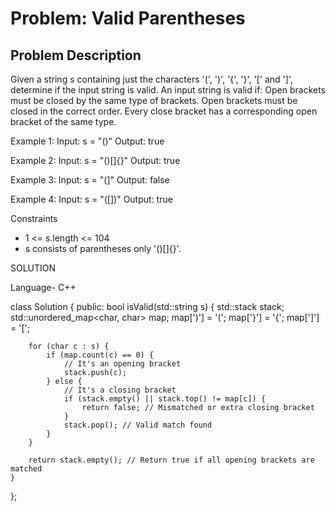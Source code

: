 # Problem: Valid Parentheses

## Problem Description
Given a string s containing just the characters '(', ')', '{', '}', '[' and ']', determine if the input string is valid.
An input string is valid if:
Open brackets must be closed by the same type of brackets.
Open brackets must be closed in the correct order.
Every close bracket has a corresponding open bracket of the same type.


Example 1:
Input: s = "()"
Output: true

Example 2:
Input: s = "()[]{}"
Output: true

Example 3:
Input: s = "(]"
Output: false

Example 4:
Input: s = "([])"
Output: true


 Constraints
- 	1 <= s.length <= 104
-	s consists of parentheses only '()[]{}'.

SOLUTION

Language- C++


class Solution {
public:
    bool isValid(std::string s) {
        std::stack<char> stack;
        std::unordered_map<char, char> map;
        map[')'] = '(';
        map['}'] = '{';
        map[']'] = '[';

        for (char c : s) {
            if (map.count(c) == 0) {
                // It's an opening bracket
                stack.push(c);
            } else {
                // It's a closing bracket
                if (stack.empty() || stack.top() != map[c]) {
                    return false; // Mismatched or extra closing bracket
                }
                stack.pop(); // Valid match found
            }
        }

        return stack.empty(); // Return true if all opening brackets are matched
    }
};


